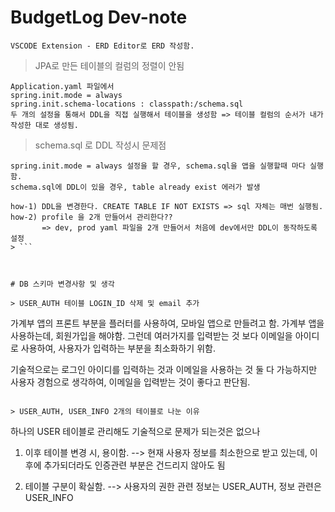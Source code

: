 # BudgetLog Dev-note

```
VSCODE Extension - ERD Editor로 ERD 작성함.
```


> JPA로 만든 테이블의 컬럼의 정렬이 안됨
 ``` 
 Application.yaml 파일에서
 spring.init.mode = always
 spring.init.schema-locations : classpath:/schema.sql
 두 개의 설정을 통해서 DDL을 직접 실행해서 테이블을 생성함 => 테이블 컬럼의 순서가 내가 작성한 대로 생성됨.
 ``` 

> schema.sql 로 DDL 작성시 문제점
 ``` 
 spring.init.mode = always 설정을 할 경우, schema.sql을 앱을 실행할때 마다 실행함.
 schema.sql에 DDL이 있을 경우, table already exist 에러가 발생
 
 how-1) DDL을 변경한다. CREATE TABLE IF NOT EXISTS => sql 자체는 매번 실행됨.
 how-2) profile 을 2개 만들어서 관리한다??
        => dev, prod yaml 파일을 2개 만들어서 처음에 dev에서만 DDL이 동작하도록 설정
> ``` 



# DB 스키마 변경사항 및 생각

> USER_AUTH 테이블 LOGIN_ID 삭제 및 email 추가
```
가계부 앱의 프론트 부분을 플러터를 사용하여, 모바일 앱으로 만들려고 함.
가계부 앱을 사용하는데, 회원가입을 해야함. 그런데 여러가지를 입력받는 것 보다
이메일을 아이디로 사용하여, 사용자가 입력하는 부분을 최소화하기 위함.

기술적으로는 로그인 아이디를 입력하는 것과 이메일을 사용하는 것 둘 다 가능하지만
사용자 경험으로 생각하여, 이메일을 입력받는 것이 좋다고 판단됨.
```

> USER_AUTH, USER_INFO 2개의 테이블로 나눈 이유
```
하나의 USER 테이블로 관리해도 기술적으로 문제가 되는것은 없으나

1. 이후 테이블 변경 시, 용이함.
  --> 현재 사용자 정보를 최소한으로 받고 있는데, 이후에 추가되더라도 인증관련 부분은 건드리지 않아도 됨
  
2. 테이블 구분이 확실함.
  --> 사용자의 권한 관련 정보는 USER_AUTH, 정보 관련은 USER_INFO
```

